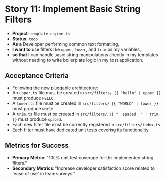 # Story 11: Implement Basic String Filters

- **Project**: `template-engine-ts`
- **Status**: `todo`
- **As a** Developer performing common text formatting,
- **I want to** use filters like `upper`, `lower`, and `trim` on my variables,
- **so that** I can handle basic string manipulations directly in my templates without needing to write boilerplate logic in my host application.

## Acceptance Criteria

- Following the new pluggable architecture:
- An `upper.ts` file must be created in `src/filters/`. `{{ "hello" | upper }}` must produce `HELLO`.
- A `lower.ts` file must be created in `src/filters/`. `{{ "WORLD" | lower }}` must produce `world`.
- A `trim.ts` file must be created in `src/filters/`. `{{ "  spaced  " | trim }}` must produce `spaced`.
- Each new filter file must be correctly registered in `src/filters/index.ts`.
- Each filter must have dedicated unit tests covering its functionality.

## Metrics for Success

- **Primary Metric**: "100% unit test coverage for the implemented string filters."
- **Secondary Metrics**: "Increase developer satisfaction score related to 'ease of use' in team surveys."

